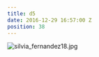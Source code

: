 ```yaml
---
title: d5
date: 2016-12-29 16:57:00 Z
position: 38
---
```


![silvia_fernandez18.jpg](/uploads/silvia_fernandez18.jpg)